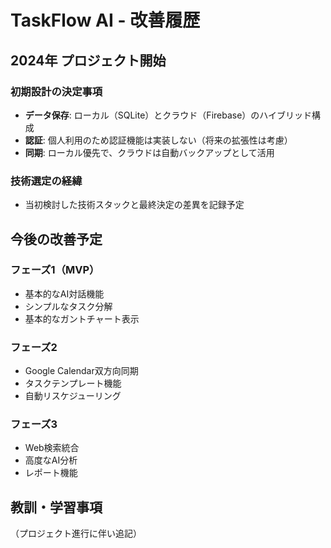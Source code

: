 # TaskFlow AI - 改善履歴

## 2024年 プロジェクト開始

### 初期設計の決定事項
- **データ保存**: ローカル（SQLite）とクラウド（Firebase）のハイブリッド構成
- **認証**: 個人利用のため認証機能は実装しない（将来の拡張性は考慮）
- **同期**: ローカル優先で、クラウドは自動バックアップとして活用

### 技術選定の経緯
- 当初検討した技術スタックと最終決定の差異を記録予定

## 今後の改善予定

### フェーズ1（MVP）
- 基本的なAI対話機能
- シンプルなタスク分解
- 基本的なガントチャート表示

### フェーズ2
- Google Calendar双方向同期
- タスクテンプレート機能
- 自動リスケジューリング

### フェーズ3
- Web検索統合
- 高度なAI分析
- レポート機能

## 教訓・学習事項
（プロジェクト進行に伴い追記）